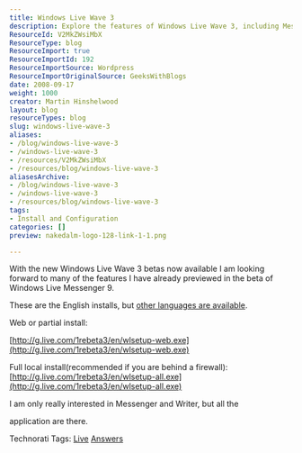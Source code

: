 ```yaml
---
title: Windows Live Wave 3
description: Explore the features of Windows Live Wave 3, including Messenger 9 and Writer. Download the latest betas and enhance your live experience today!
ResourceId: V2MkZWsiMbX
ResourceType: blog
ResourceImport: true
ResourceImportId: 192
ResourceImportSource: Wordpress
ResourceImportOriginalSource: GeeksWithBlogs
date: 2008-09-17
weight: 1000
creator: Martin Hinshelwood
layout: blog
resourceTypes: blog
slug: windows-live-wave-3
aliases:
- /blog/windows-live-wave-3
- /windows-live-wave-3
- /resources/V2MkZWsiMbX
- /resources/blog/windows-live-wave-3
aliasesArchive:
- /blog/windows-live-wave-3
- /windows-live-wave-3
- /resources/blog/windows-live-wave-3
tags:
- Install and Configuration
categories: []
preview: nakedalm-logo-128-link-1-1.png

---
```

With the new Windows Live Wave 3 betas now available I am looking forward to many of the features I have already previewed in the beta of Windows Live Messenger 9.

These are the English installs, but [other languages are available](http://www.liveside.net/main/archive/2008/09/16/windows-live-wave-3-betas-download-now.aspx).

Web or partial install:

[http://g.live.com/1rebeta3/en/wlsetup-web.exe](http://g.live.com/1rebeta3/en/wlsetup-web.exe)

Full local install(recommended if you are behind a firewall):  
[http://g.live.com/1rebeta3/en/wlsetup-all.exe](http://g.live.com/1rebeta3/en/wlsetup-all.exe)

I am only really interested in Messenger and Writer, but all the

application are there.

Technorati Tags: [Live](http://technorati.com/tags/Live) [Answers](http://technorati.com/tags/Answers)
